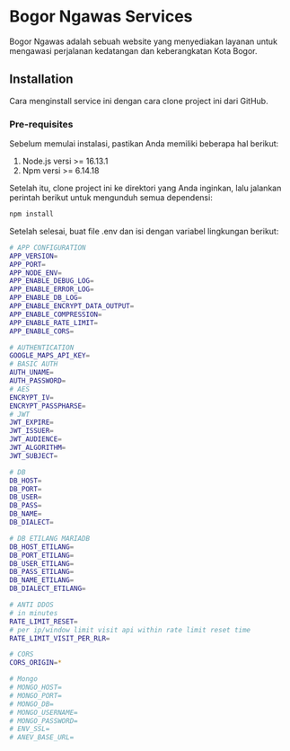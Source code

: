 # Bogor Ngawas Services

Bogor Ngawas adalah sebuah website yang menyediakan layanan untuk mengawasi perjalanan kedatangan dan keberangkatan Kota Bogor.

## Installation

Cara menginstall service ini dengan cara clone project ini dari GitHub.

### Pre-requisites

Sebelum memulai instalasi, pastikan Anda memiliki beberapa hal berikut:

1. Node.js versi >= 16.13.1
2. Npm versi >= 6.14.18

Setelah itu, clone project ini ke direktori yang Anda inginkan, lalu jalankan perintah berikut untuk mengunduh semua dependensi:

```bash
npm install
```


Setelah selesai, buat file .env dan isi dengan variabel lingkungan berikut:

```bash
# APP CONFIGURATION
APP_VERSION=
APP_PORT=
APP_NODE_ENV=
APP_ENABLE_DEBUG_LOG=
APP_ENABLE_ERROR_LOG=
APP_ENABLE_DB_LOG=
APP_ENABLE_ENCRYPT_DATA_OUTPUT=
APP_ENABLE_COMPRESSION=
APP_ENABLE_RATE_LIMIT=
APP_ENABLE_CORS=

# AUTHENTICATION
GOOGLE_MAPS_API_KEY=
# BASIC AUTH
AUTH_UNAME=
AUTH_PASSWORD=
# AES
ENCRYPT_IV=
ENCRYPT_PASSPHARSE=
# JWT
JWT_EXPIRE=
JWT_ISSUER=
JWT_AUDIENCE=
JWT_ALGORITHM=
JWT_SUBJECT=

# DB
DB_HOST=
DB_PORT=
DB_USER=
DB_PASS=
DB_NAME=
DB_DIALECT=

# DB ETILANG MARIADB
DB_HOST_ETILANG=
DB_PORT_ETILANG=
DB_USER_ETILANG=
DB_PASS_ETILANG=
DB_NAME_ETILANG=
DB_DIALECT_ETILANG=

# ANTI DDOS
# in minutes
RATE_LIMIT_RESET=
# per ip/window limit visit api within rate limit reset time
RATE_LIMIT_VISIT_PER_RLR=

# CORS
CORS_ORIGIN=*

# Mongo
# MONGO_HOST=
# MONGO_PORT=
# MONGO_DB=
# MONGO_USERNAME=
# MONGO_PASSWORD=
# ENV_SSL=
# ANEV_BASE_URL=
```
